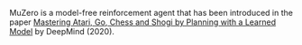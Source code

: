 MuZero is a model-free reinforcement agent that has been introduced in the paper [Mastering Atari, Go, Chess and Shogi by Planning with a Learned Model](https://arxiv.org/abs/1911.08265v2) by DeepMind (2020).